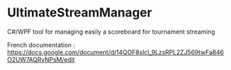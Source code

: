 # UltimateStreamManager
C#/WPF tool for managing easily a scoreboard for tournament streaming

French documentation : https://docs.google.com/document/d/14QOF8sIcl_9LzsRPL2ZJ569twFa846O2UW7AQRyNPsM/edit
